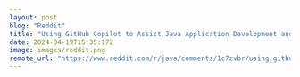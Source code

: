 ```yaml
---
layout: post
blog: "Reddit"
title: "Using GitHub Copilot to Assist Java Application Development and Deployment"
date: 2024-04-19T15:35:17Z
image: images/reddit.png
remote_url: "https://www.reddit.com/r/java/comments/1c7zvbr/using_github_copilot_to_assist_java_application/"
---
```

